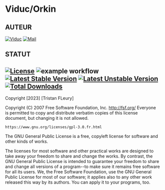 Viduc/Orkin
=======


AUTEUR
------
[![Viduc](https://www.shareicon.net/data/48x48/2016/01/02/229394_cylon_256x256.png)](https://github.com/viduc)
[![Mail](https://www.shareicon.net/data/48x48/2016/03/20/444954_mail_200x200.png)](mailto:viduc@mail.fr?subject=[GitHub]%20Source%20Han%20Sans)

STATUT
------
[![License](http://poser.pugx.org/viduc/orkin/license)](https://packagist.org/packages/viduc/orkin)
![example workflow](https://github.com/viduc/orkin/actions/workflows/php.yml/badge.svg)
[![Latest Stable Version](http://poser.pugx.org/viduc/orkin/v)](https://packagist.org/packages/viduc/orkin)
[![Latest Unstable Version](http://poser.pugx.org/viduc/orkin/v/unstable)](https://packagist.org/packages/viduc/orkin)
[![Total Downloads](http://poser.pugx.org/viduc/orkin/downloads)](https://packagist.org/packages/viduc/orkin)
-------

Copyright [2023] [Tristan FLeury]

Copyright (C) 2007 Free Software Foundation, Inc. <http://fsf.org/>
Everyone is permitted to copy and distribute verbatim copies
of this license document, but changing it is not allowed.

    https://www.gnu.org/licenses/gpl-3.0.fr.html

The GNU General Public License is a free, copyleft license for
software and other kinds of works.

The licenses for most software and other practical works are designed
to take away your freedom to share and change the works.  By contrast,
the GNU General Public License is intended to guarantee your freedom to
share and change all versions of a program--to make sure it remains free
software for all its users.  We, the Free Software Foundation, use the
GNU General Public License for most of our software; it applies also to
any other work released this way by its authors.  You can apply it to
your programs, too.
